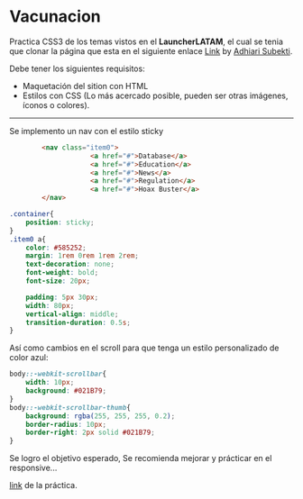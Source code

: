 # Vacunacion

Practica CSS3 de los temas vistos en el **LauncherLATAM**, el cual se tenia que clonar la página que esta en el siguiente enlace [Link](https://github.com/Launch-X-Latam/MisionFrontEnd/blob/main/03%20-%20CSS/practica/landingVacunaci%C3%B3n.png) by [Adhiari Subekti](https://dribbble.com/Adhiari_is).

Debe tener los siguientes requisitos:

* Maquetación del sition con HTML
* Estilos con CSS (Lo más acercado posible, pueden ser otras imágenes, íconos o colores).

---

Se implemento un nav con el estilo sticky

```HTML
        <nav class="item0">
                    <a href="#">Database</a>
                    <a href="#">Education</a>
                    <a href="#">News</a>
                    <a href="#">Regulation</a>
                    <a href="#">Hoax Buster</a>
        </nav>
```

```CSS
.container{
    position: sticky;
}
.item0 a{
    color: #585252;
    margin: 1rem 0rem 1rem 2rem;
    text-decoration: none;
    font-weight: bold;
    font-size: 20px;

    padding: 5px 30px;
    width: 80px;
    vertical-align: middle;
    transition-duration: 0.5s;
}
```

Así como cambios en el scroll para que tenga un estilo personalizado de color azul:

```CSS
body::-webkit-scrollbar{
    width: 10px;
    background: #021B79;
}
body::-webkit-scrollbar-thumb{
    background: rgba(255, 255, 255, 0.2);
    border-radius: 10px;
    border-right: 2px solid #021B79;
}
```

Se logro el objetivo esperado, Se recomienda mejorar y prácticar en el responsive...

[link](https://hydr0bius.github.io/Vacunacion/) de la práctica.
